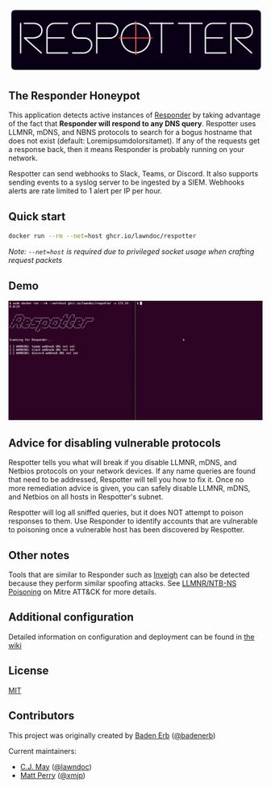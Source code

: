 # ![Respotter](./assets/respotter_logo.png)

## The Responder Honeypot

This application detects active instances of [Responder](https://github.com/lgandx/Responder) by taking advantage of the fact that __Responder will respond to any DNS query__. Respotter uses LLMNR, mDNS, and NBNS protocols to search for a bogus hostname that does not exist (default: Loremipsumdolorsitamet). If any of the requests get a response back, then it means Responder is probably running on your network.

Respotter can send webhooks to Slack, Teams, or Discord. It also supports sending events to a syslog server to be ingested by a SIEM. Webhooks alerts are rate limited to 1 alert per IP per hour.

## Quick start

```bash
docker run --rm --net=host ghcr.io/lawndoc/respotter
```

*Note: `--net=host` is required due to privileged socket usage when crafting request packets*

## Demo

![demo gif](./assets/respotter_demo.gif)

## Advice for disabling vulnerable protocols

Respotter tells you what will break if you disable LLMNR, mDNS, and Netbios protocols on your network devices. If any name queries are found that need to be addressed, Respotter will tell you how to fix it. Once no more remediation advice is given, you can safely disable LLMNR, mDNS, and Netbios on all hosts in Respotter's subnet.

Respotter will log all sniffed queries, but it does NOT attempt to poison responses to them. Use Responder to identify accounts that are vulnerable to poisoning once a vulnerable host has been discovered by Respotter.

## Other notes

Tools that are similar to Responder such as [Inveigh](https://github.com/Kevin-Robertson/Inveigh) can also be detected because they perform similar spoofing attacks. See [LLMNR/NTB-NS Poisoning](https://attack.mitre.org/techniques/T1557/001/) on Mitre ATT&CK for more details.

## Additional configuration

Detailed information on configuration and deployment can be found in [the wiki](https://github.com/lawndoc/Respotter/wiki/Deploying-Respotter)

## License

[MIT](https://choosealicense.com/licenses/mit/)

## Contributors

This project was originally created by [Baden Erb](https://badenerb.com) ([@badenerb](https://github.com/badenerb))

Current maintainers:

* [C.J. May](https://cjmay.info) ([@lawndoc](https://github.com/lawndoc))
* [Matt Perry]() ([@xmjp](https://github.com/xmjp))
